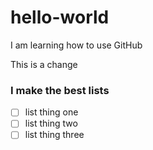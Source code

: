# hello-world
I am learning how to use GitHub

This is a change

### I make the best lists
- [ ] list thing one
- [ ] list thing two
- [ ] list thing three
